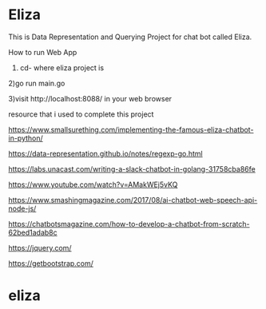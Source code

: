 # Eliza
This is Data Representation and Querying Project for chat bot called Eliza.

How to run Web App

1) cd- where eliza project is

2)go run main.go

3)visit http://localhost:8088/ in your web browser


resource that i used to complete this project 

https://www.smallsurething.com/implementing-the-famous-eliza-chatbot-in-python/

https://data-representation.github.io/notes/regexp-go.html

https://labs.unacast.com/writing-a-slack-chatbot-in-golang-31758cba86fe

https://www.youtube.com/watch?v=AMakWEj5vKQ

https://www.smashingmagazine.com/2017/08/ai-chatbot-web-speech-api-node-js/

https://chatbotsmagazine.com/how-to-develop-a-chatbot-from-scratch-62bed1adab8c

https://jquery.com/

https://getbootstrap.com/

# eliza
